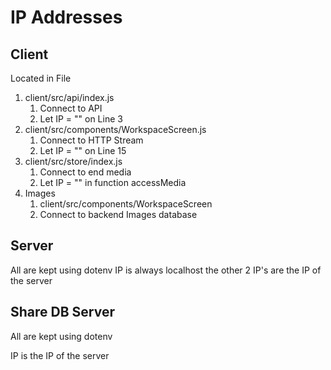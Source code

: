 # IP Addresses

## Client

Located in File

1. client/src/api/index.js
   1. Connect to API
   2. Let IP = "" on Line 3
2. client/src/components/WorkspaceScreen.js
   1. Connect to HTTP Stream
   2. Let IP = "" on Line 15
3. client/src/store/index.js
   1. Connect to end media
   2. Let IP = "" in function accessMedia
4. Images
   1. client/src/components/WorkspaceScreen
   2. Connect to backend Images database

## Server

All are kept using dotenv
IP is always localhost
the other 2 IP's are the IP of the server

## Share DB Server

All are kept using dotenv

IP is the IP of the server